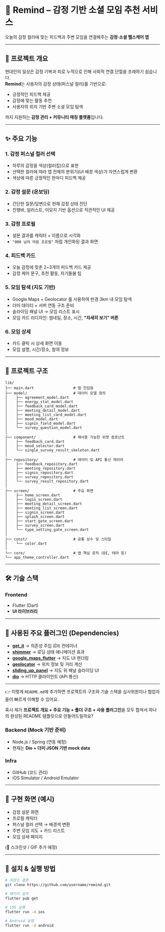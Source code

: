 # 🌱 Remind – 감정 기반 소셜 모임 추천 서비스

오늘의 감정 컬러에 맞는 피드백과 주변 모임을 연결해주는 **감정·소셜 헬스케어 앱**

---

## 📌 프로젝트 개요
현대인의 일상은 감정 기복과 피로 누적으로 인해 사회적 연결 단절을 초래하기 쉽습니다.  
**Remind**는 사용자의 감정 상태(퍼스널 컬러)를 기반으로:

- 긍정적인 피드백 제공  
- 감정에 맞는 활동 추천  
- 사용자의 위치 기반 주변 소셜 모임 탐색  

까지 지원하는 **감정 관리 + 커뮤니티 매칭 플랫폼**입니다.

---

## ✨ 주요 기능

### 1. 감정 퍼스널 컬러 선택
- 하루의 감정을 색상(컬러칩)으로 표현  
- 선택한 컬러에 따라 앱 전체의 분위기(UI 배경 색상)가 자연스럽게 변환  
- 색상에 따른 긍정적인 한마디 피드백 제공  

### 2. 감정 설문 (온보딩)
- 간단한 질문/답변으로 현재 감정 상태 진단  
- 진행바, 일러스트, 이모지 기반 옵션으로 직관적인 UI 제공  

### 3. 감정 프로필
- 설문 결과를 캐릭터 + 이름으로 시각화  
- `"000 님의 마음 프로필"` 처럼 개인화된 결과 화면  

### 4. 피드백 카드
- 오늘 감정에 맞춘 2~3개의 피드백 카드 제공  
- 감정 케어 문구, 추천 활동, 자기돌봄 팁  

### 5. 모임 탐색 (지도 기반)
- Google Maps + Geolocator 를 사용하여 반경 3km 내 모임 탐색  
- 더미 데이터 + 서버 연동 구조 준비  
- 슬라이딩 패널 UI → 모임 리스트 표시  
- 모임 카드 리디자인: 썸네일, 장소, 시간, **"자세히 보기" 버튼**  

### 6. 모임 상세
- 카드 클릭 시 상세 화면 이동  
- 모임 설명, 시간/장소, 참여 정보  

---
## 📂 프로젝트 구조
```
lib/
├── main.dart                  # 앱 진입점
├── model/                     # 데이터 모델 정의
│    ├── agreement_model.dart
│    ├── energy_stat_model.dart
│    ├── feedback_card_model.dart
│    ├── meeting_detail_model.dart
│    ├── meeting_list_card_model.dart
│    ├── mood_model.dart
│    ├── signin_field_model.dart
│    └── survey_question_model.dart
│
├── component/                 # 재사용 가능한 위젯 컴포넌트
│    ├── feedback_card.dart
│    ├── mood_selector.dart
│    └── single_survey_result_skeleton.dart
│
├── repository/                # 데이터 및 API 통신 레이어
│    ├── feedback_repository.dart
│    ├── meeting_repository.dart
│    ├── signin_repository.dart
│    ├── survey_repository.dart
│    └── survey_result_repository.dart
│
├── screen/                    # 주요 화면
│    ├── home_screen.dart
│    ├── login_screen.dart
│    ├── meeting_detail_screen.dart
│    ├── meeting_list_screen.dart
│    ├── signin_screen.dart
│    ├── splash_screen.dart
│    ├── start_gate_screen.dart
│    ├── survey_screen.dart
│    └── type_setting_gate_screen.dart
│
├── const/                     # 공통 상수 및 스타일
│    └── color.dart
│
└── core/                      # 앱 핵심 로직 (DI, 테마 등)
└── app_theme_controller.dart
```
---
## 🛠️ 기술 스택

### Frontend
- Flutter (Dart)  
- **UI 라이브러리**  
---

## 🔌 사용된 주요 플러그인 (Dependencies)

- **[get_it](https://pub.dev/packages/get_it)** → 의존성 주입 (DI) 컨테이너  
- **[shimmer](https://pub.dev/packages/shimmer)** → 로딩 상태 애니메이션 효과  
- **[google_maps_flutter](https://pub.dev/packages/google_maps_flutter)** → 지도 UI 렌더링  
- **[geolocator](https://pub.dev/packages/geolocator)** → 위치 정보 및 거리 계산  
- **[sliding_up_panel](https://pub.dev/packages/sliding_up_panel)** → 지도 위 패널 슬라이딩 UI  
- **[dio](https://pub.dev/packages/dio)** → HTTP 클라이언트 (API 통신)  

---

👉 이렇게 `README.md`에 추가하면 프로젝트의 구조와 기술 스택을 심사위원이나 협업자들이 빠르게 이해할 수 있어요.  

혹시 제가 **프로젝트 개요 + 주요 기능 + 폴더 구조 + 사용 플러그인**을 모두 합쳐서 하나의 완성된 README 템플릿으로 만들어드릴까요?

### Backend (Mock 기반 준비)
- Node.js / Spring (연동 예정)  
- 현재는 **Dio + 더미 JSON 기반 mock data**  

### Infra
- GitHub (코드 관리)  
- iOS Simulator / Android Emulator  

---

## 📱 구현 화면 (예시)
- 감정 설문 화면  
- 프로필 캐릭터  
- 퍼스널 컬러 선택 → 배경색 변환  
- 주변 모임 지도 + 카드 리스트  
- 모임 상세 페이지  

(📸 스크린샷 / GIF 추가 예정)

---

## 🚀 설치 & 실행 방법

```bash
# 저장소 클론
git clone https://github.com/username/remind.git

# 패키지 설치
flutter pub get

# iOS 실행
flutter run -d ios

# Android 실행
flutter run -d android

